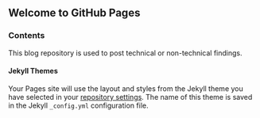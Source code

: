 ## Welcome to GitHub Pages

### Contents

This blog repository is used to post technical or non-technical findings.





#### Jekyll Themes

Your Pages site will use the layout and styles from the Jekyll theme you have selected in your [repository settings](https://github.com/twang18/blog/settings). The name of this theme is saved in the Jekyll `_config.yml` configuration file.
